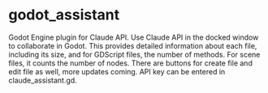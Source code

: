 # godot_assistant
Godot Engine plugin for Claude API.
Use Claude API in the docked window to collaborate in Godot. This provides detailed information about each file, including its size, and for GDScript files, the number of methods. For scene files, it counts the number of nodes. There are buttons for create file and edit file as well, more updates coming. API key can be entered in claude_assistant.gd.
